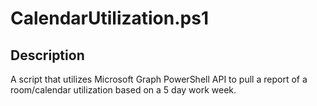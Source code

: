 ﻿# CalendarUtilization.ps1

## Description

A script that utilizes Microsoft Graph PowerShell API to pull a report of a room/calendar utilization based on a 5 day work week.